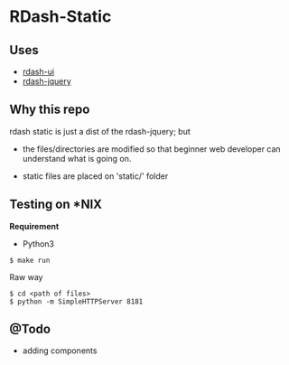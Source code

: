 # RDash-Static

## Uses
* [rdash-ui](https://github.com/rdash/rdash-ui)
* [rdash-jquery](https://github.com/rdash/rdash-jquery)

## Why this repo
rdash static is just a dist of the rdash-jquery; but
* the files/directories are modified so that beginner web developer can understand what is going on.

* static files are placed on 'static/' folder
## Testing on \*NIX

__Requirement__
* Python3

```
$ make run
```
Raw way
```
$ cd <path of files>
$ python -m SimpleHTTPServer 8181
```


## @Todo
* adding components
